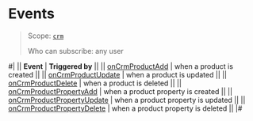 # Events

> Scope: [`crm`](../../../../scopes/permissions.md)
>
> Who can subscribe: any user

#|
|| **Event** | **Triggered by** ||
|| [onCrmProductAdd](./on-crm-product-add.md) | when a product is created ||
|| [onCrmProductUpdate](./on-crm-product-update.md) | when a product is updated ||
|| [onCrmProductDelete](./on-crm-product-delete.md) | when a product is deleted ||
|| [onCrmProductPropertyAdd](./on-crm-product-property-add.md) | when a product property is created ||
|| [onCrmProductPropertyUpdate](./on-crm-product-property-update.md) | when a product property is updated ||
|| [onCrmProductPropertyDelete](./on-crm-product-property-delete.md) | when a product property is deleted ||
|#